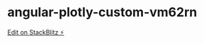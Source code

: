# angular-plotly-custom-vm62rn

[Edit on StackBlitz ⚡️](https://stackblitz.com/edit/angular-plotly-custom-vm62rn)